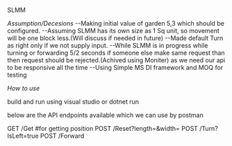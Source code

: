 SLMM

*Assumption/Decesions*
--Making initial value of garden 5,3 which should be configured.
--Assuming SLMM has its own size as 1 Sq unit, so movement will be one block less.(Will discuss if needed in future)
--Made default Turn as right only if we not supply input.
--While SLMM is in progress while turning or forwarding 5/2 seconds 
if someone else make same request than then request should be rejected.(Achived using Moniter)
as we need our api to be responsive all the time
--Using Simple MS DI framework and MOQ for testing

*How to use*

build and run using visual studio or dotnet run

below are the API endpoints available which we can use by postman

GET  /Get   #for getting position
POST /Reset?length=<length>&width=<width>
POST /Turn?IsLeft=true
POST /Forward